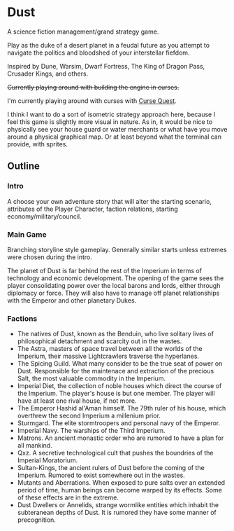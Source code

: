 # Dust
A science fiction management/grand strategy game.

Play as the duke of a desert planet in a feudal future as you attempt to navigate the politics and bloodshed of your interstellar fiefdom.

Inspired by Dune, Warsim, Dwarf Fortress, The King of Dragon Pass, Crusader Kings, and others.

~~Currently playing around with building the engine in curses.~~

I'm currently playing around with curses with [Curse Quest](github.com/devindoherty/cursequest).

I think I want to do a sort of isometric strategy approach here, because I feel this game is slightly more visual in nature. As in, it would be nice to physically see your house guard or water merchants or what have you move around a physical graphical map. Or at least beyond what the terminal can provide, with sprites.

## Outline

### Intro

A choose your own adventure story that will alter the starting scenario, attributes of the Player Character, faction relations, starting economy/military/council.

### Main Game

Branching storyline style gameplay. Generally similar starts unless extremes were chosen during the intro.

The planet of Dust is far behind the rest of the Imperium in terms of technology and economic development. The opening of the game sees the player consolidating power over the local barons and lords, either through diplomacy or force. They will also have to manage off planet relationships with the 
Emperor and other planetary Dukes.

### Factions

- The natives of Dust, known as the Benduin, who live solitary lives of philosophical detachment and scarcity out in the wastes.
- The Astra, masters of space travel between all the worlds of the Imperium, their massive Lightcrawlers traverse the hyperlanes.
- The Spicing Guild. What many consider to be the true seat of power on Dust. Responsible for the maintenace and extraction of the precious Salt, the most valuable commodity in the Imperium.
- Imperial Diet, the collection of noble houses which direct the course of the Imperium. The player's house is but one member. The player will have at least one rival house, if not more.
- The Emperor Hashid al'Aman himself. The 79th ruler of his house, which overthrew the second Imperium a millenium prior.
- Sturmgard. The elite stormtroopers and personal navy of the Emperor.
- Imperial Navy. The warships of the Third Imperium.
- Matrons. An ancient monastic order who are rumored to have a plan for all mankind.
- Qxz. A secretive technological cult that pushes the boundries of the Imperial Moratorium.
- Sultan-Kings, the ancient rulers of Dust before the coming of the Imperium. Rumored to exist somewhere out in the wastes.
- Mutants and Aberrations. When exposed to pure salts over an extended period of time, human beings can become warped by its effects. Some of these effects are in the extreme.
- Dust Dwellers or Annelids, strange wormlike entities which inhabit the subteranean depths of Dust. It is rumored they have some manner of precognition.



